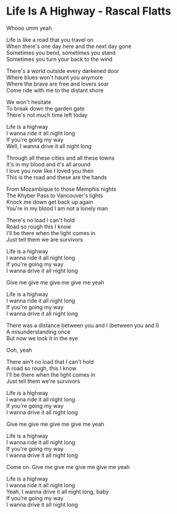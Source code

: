 # Life Is A Highway - Rascal Flatts

Whooo umm yeah

Life is like a road that you travel on\
When there's one day here and the next day gone\
Sometimes you bend, sometimes you stand\
Sometimes you turn your back to the wind

There's a world outside every darkened door\
Where blues won't haunt you anymore\
Where the brave are free and lovers soar\
Come ride with me to the distant shore

We won't hesitate\
To break down the garden gate\
There's not much time left today

Life is a highway\
I wanna ride it all night long\
If you're going my way\
Well, I wanna drive it all night long

Through all these cities and all these towns\
It's in my blood and it's all around\
I love you now like I loved you then\
This is the road and these are the hands

From Mozambique to those Memphis nights\
The Khyber Pass to Vancouver's lights\
Knock me down get back up again\
You're in my blood I am not a lonely man

There's no load I can't hold\
Road so rough this I know\
I'll be there when the light comes in\
Just tell them we are survivors

Life is a highway\
I wanna ride it all night long\
If you're going my way\
I wanna drive it all night long

Give me give me give me give me yeah

Life is a highway\
I wanna ride it all night long\
If you're going my way\
I wanna drive it all night long

There was a distance between you and I (between you and I)\
A misunderstanding once\
But now we look it in the eye

Ooh, yeah

There ain't no load that I can't hold\
A road so rough, this I know\
I'll be there when the light comes in\
Just tell them we're survivors

Life is a highway\
I wanna ride it all night long\
If you're going my way\
I wanna drive it all night long

Give me give me give me give me yeah

Life is a highway\
I wanna ride it all night long\
If you're going my way\
I wanna drive it all night long

Come on. Give me give me give me give me yeah

Life is a highway\
I wanna ride it all night long\
Yeah, I wanna drive it all night long, baby \
If you're going my way\
I wanna drive it all night long